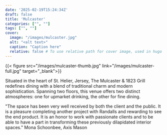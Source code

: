 ```yaml
---
date: '2025-02-19T15:24:34Z'
draft: false
title: 'Mulcaster'
categories: ["", ""]
tags: ["", ""]
cover:
  image: "/images/mulcaster.jpg"
  alt: "<alt text>"
  caption: "Caption here"
  relative: false # To use relative path for cover image, used in hugo Page-bundles
---
```


{{< figure src="/images/mulcaster-thumb.jpg" link="/images/mulcaster-full.jpg" target="_blank">}}

Situated in the heart of St. Helier, Jersey, The Mulcaster & 1823 Grill redefines dining with a blend of traditional charm and modern sophistication. Spanning two floors, this venue offers two distinct atmospheres: one for upmarket drinking, the other for fine dining.

"The space has been very well received by both the client and the public. It is a pleasure completing another project with Randalls and rewarding to see the end product. It is an honor to work with passionate clients and to be able to have a part in transforming these previously dilapidated interior spaces." Mona Schoonbee, Axis Mason